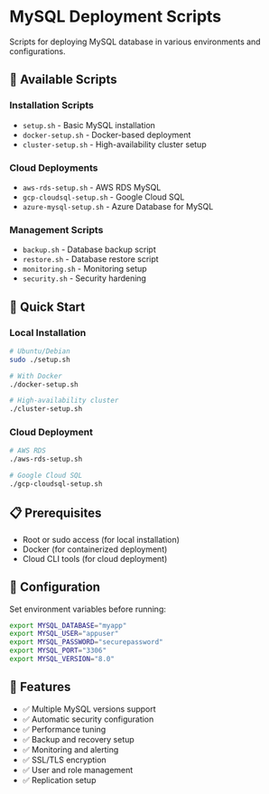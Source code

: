 # MySQL Deployment Scripts

Scripts for deploying MySQL database in various environments and configurations.

## 📁 Available Scripts

### Installation Scripts
- `setup.sh` - Basic MySQL installation
- `docker-setup.sh` - Docker-based deployment
- `cluster-setup.sh` - High-availability cluster setup

### Cloud Deployments
- `aws-rds-setup.sh` - AWS RDS MySQL
- `gcp-cloudsql-setup.sh` - Google Cloud SQL
- `azure-mysql-setup.sh` - Azure Database for MySQL

### Management Scripts
- `backup.sh` - Database backup script
- `restore.sh` - Database restore script
- `monitoring.sh` - Monitoring setup
- `security.sh` - Security hardening

## 🚀 Quick Start

### Local Installation
```bash
# Ubuntu/Debian
sudo ./setup.sh

# With Docker
./docker-setup.sh

# High-availability cluster
./cluster-setup.sh
```

### Cloud Deployment
```bash
# AWS RDS
./aws-rds-setup.sh

# Google Cloud SQL
./gcp-cloudsql-setup.sh
```

## 📋 Prerequisites

- Root or sudo access (for local installation)
- Docker (for containerized deployment)
- Cloud CLI tools (for cloud deployment)

## 🔧 Configuration

Set environment variables before running:

```bash
export MYSQL_DATABASE="myapp"
export MYSQL_USER="appuser"
export MYSQL_PASSWORD="securepassword"
export MYSQL_PORT="3306"
export MYSQL_VERSION="8.0"
```

## 📝 Features

- ✅ Multiple MySQL versions support
- ✅ Automatic security configuration
- ✅ Performance tuning
- ✅ Backup and recovery setup
- ✅ Monitoring and alerting
- ✅ SSL/TLS encryption
- ✅ User and role management
- ✅ Replication setup